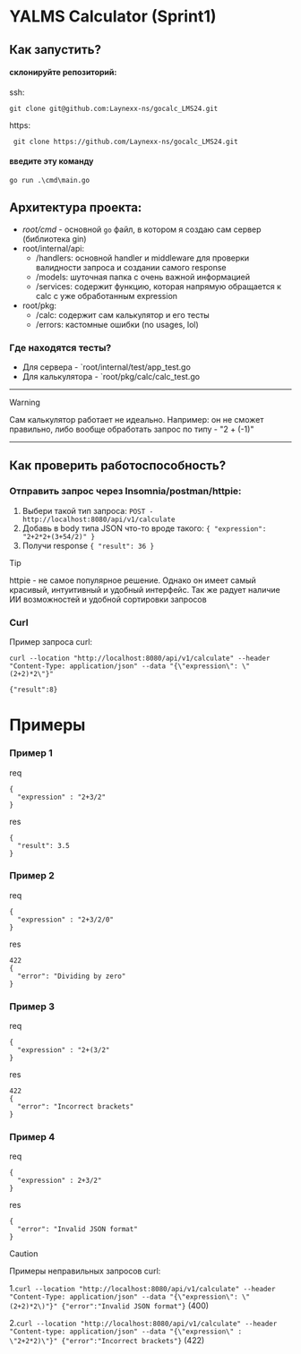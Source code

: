 # YALMS Calculator (Sprint1)


## Как запустить?

#### склонируйте репозиторий:
ssh:
~~~
git clone git@github.com:Laynexx-ns/gocalc_LMS24.git
~~~
https:
~~~
 git clone https://github.com/Laynexx-ns/gocalc_LMS24.git
~~~


#### введите эту команду 
~~~
go run .\cmd\main.go
 ~~~

## Архитектура проекта:

- *root/cmd* - основной `go` файл, в котором я создаю сам сервер (библиотека gin) 
- root/internal/api:
	- /handlers: основной handler и middleware для проверки валидности запроса и создании самого response
	- /models: шуточная папка с очень важной информацией
	- /services: содержит функцию, которая напрямую обращается к calc с уже обработанным expression
- root/pkg:
	- /calc: содержит сам калькулятор и его тесты
	- /errors: кастомные ошибки (no usages, lol)


### Где находятся тесты?

* Для сервера - `root/internal/test/app_test.go
* Для калькулятора - `root/pkg/calc/calc_test.go

___

>[!WARNING]
>Сам калькулятор работает не идеально.
>Например: он не сможет правильно, либо вообще обработать запрос по типу - "2 + (-1)"
>

___

## Как проверить работоспособность? 


### Отправить запрос через Insomnia/postman/httpie:


1. Выбери такой тип запроса:
`POST - http://localhost:8080/api/v1/calculate`
2. Добавь в body типа JSON что-то вроде такого:
 `{
  "expression": "2+2*2+(3+54/2)"
}
`
3. Получи response `{
	"result": 36
}`

>[!TIP]
>httpie - не самое популярное решение. Однако он имеет самый красивый, интуитивный и  удобный интерфейс. Так же радует наличие ИИ возможностей и удобной сортировки запросов
>


### Curl
Пример запроса curl:
~~~shell
curl --location "http://localhost:8080/api/v1/calculate" --header "Content-Type: application/json" --data "{\"expression\": \"(2+2)*2\"}"

{"result":8}
~~~




# Примеры 


### Пример 1

req
~~~
{
  "expression" : "2+3/2"
}
~~~
res
~~~
{
  "result": 3.5
}
~~~

### Пример 2

req
~~~
{
  "expression" : "2+3/2/0"
}
~~~
res
~~~
422
{
  "error": "Dividing by zero"
}
~~~

### Пример 3

req
~~~
{
  "expression" : "2+(3/2"
}
~~~
res
~~~
422
{
  "error": "Incorrect brackets"
}
~~~

### Пример 4

req
~~~
{
  "expression" : 2+3/2"
}
~~~
res
~~~
{
  "error": "Invalid JSON format"
}
~~~



> [!CAUTION]
> Примеры неправильных запросов curl:
> 
> 1.`curl --location "http://localhost:8080/api/v1/calculate" --header "Content-Type: application/json" --data "{\"expression\": \"(2+2)*2\)"}"
{"error":"Invalid JSON format"}` (400)
> 
> 2.`curl --location "http://localhost:8080/api/v1/calculate" --header "Content-type: application/json" --data "{\"expression\" : \"2+2*2)\"}"
{"error":"Incorrect brackets"}` (422)
>



